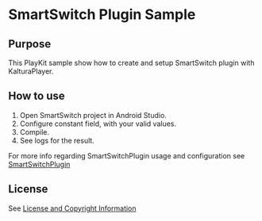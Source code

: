 # SmartSwitch Plugin Sample

## Purpose

This PlayKit sample show how to create and setup SmartSwitch plugin with KalturaPlayer.

## How to use

1. Open SmartSwitch project in Android Studio.
2. Configure constant field, with your valid values.
3. Compile.
4. See logs for the result.

For more info regarding SmartSwitchPlugin usage and configuration see [SmartSwitchPlugin](https://github.com/kaltura/playkit-android-smartSwitch)

## License

See [License and Copyright Information](https://github.com/kaltura/playkit-android-samples#license-and-copyright-information)
